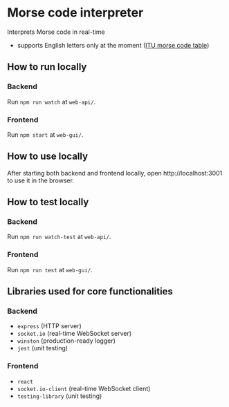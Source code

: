 # Morse code interpreter

Interprets Morse code in real-time

- supports English letters only at the moment ([ITU morse code table](http://www.mdarc.org/_/rsrc/1519670493939/resources/operating-aids/morse-code/Morse%20Code06.jpg?height=279&width=400))

## How to run locally

### Backend

Run `npm run watch` at `web-api/`.

### Frontend

Run `npm start` at `web-gui/`.

## How to use locally

After starting both backend and frontend locally, open http://localhost:3001 to use it in the browser.

## How to test locally

### Backend

Run `npm run watch-test` at `web-api/`.

### Frontend

Run `npm run test` at `web-gui/`.

## Libraries used for core functionalities

### Backend

- `express` (HTTP server)
- `socket.io` (real-time WebSocket server)
- `winston` (production-ready logger)
- `jest` (unit testing)

### Frontend

- `react`
- `socket.io-client` (real-time WebSocket client)
- `testing-library` (unit testing)
